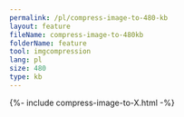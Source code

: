```yaml
---
permalink: /pl/compress-image-to-480-kb
layout: feature
fileName: compress-image-to-480kb
folderName: feature
tool: imgcompression
lang: pl
size: 480
type: kb
---
```


{%- include compress-image-to-X.html -%}
